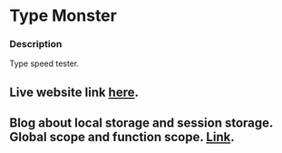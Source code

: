 # Type Monster

### Description

Type speed tester.

## Live website link [here](https://b6-type-monster-debug-rayhanalkavey.netlify.app/).

## Blog about local storage and session storage. Global scope and function scope. [Link](https://b6-type-monster-debug-rayhanalkavey.netlify.app/).
